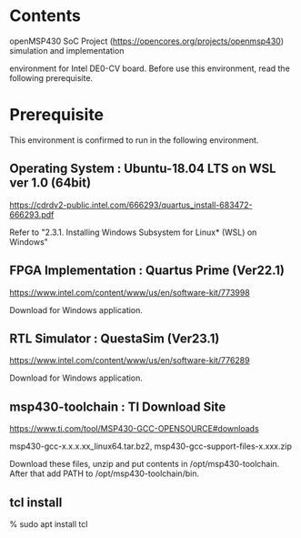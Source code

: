 # Contents
openMSP430 SoC Project (https://opencores.org/projects/openmsp430) simulation and implementation 

environment for Intel DE0-CV board. Before use this environment, read the following prerequisite.

# Prerequisite
This environment is confirmed to run in the following environment.

## Operating System    : Ubuntu-18.04 LTS on WSL ver 1.0 (64bit)
https://cdrdv2-public.intel.com/666293/quartus_install-683472-666293.pdf

Refer to "2.3.1. Installing Windows Subsystem for Linux* (WSL) on Windows"

## FPGA Implementation : Quartus Prime (Ver22.1)
https://www.intel.com/content/www/us/en/software-kit/773998

Download for Windows application.

## RTL Simulator       : QuestaSim (Ver23.1)
https://www.intel.com/content/www/us/en/software-kit/776289

Download for Windows application.

## msp430-toolchain : TI Download Site
https://www.ti.com/tool/MSP430-GCC-OPENSOURCE#downloads

msp430-gcc-x.x.x.xx_linux64.tar.bz2, msp430-gcc-support-files-x.xxx.zip

Download these files, unzip and put contents in /opt/msp430-toolchain. 
After that add PATH to /opt/msp430-toolchain/bin.

## tcl install
% sudo apt install tcl
